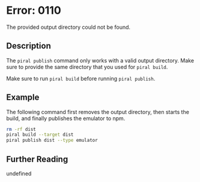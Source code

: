 # Error: 0110

The provided output directory could not be found.

## Description

The `piral publish` command only works with a valid output directory. Make
sure to provide the same directory that you used for `piral build`.

Make sure to run `piral build` before running `piral publish`.

## Example

The following command first removes the output directory, then starts the build,
and finally publishes the emulator to npm.

```sh
rm -rf dist
piral build --target dist
piral publish dist --type emulator
```

## Further Reading

undefined
